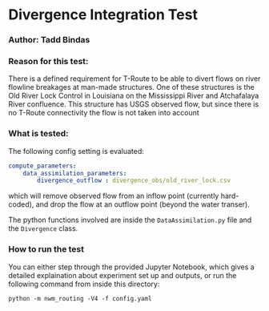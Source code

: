 # Divergence Integration Test

### Author: Tadd Bindas

### Reason for this test:
There is a defined requirement for T-Route to be able to divert flows on river flowline breakages at man-made structures. One of these structures is the Old River Lock Control in Louisiana on the Mississippi River and Atchafalaya River confluence. This structure has USGS observed flow, but since there is no T-Route connectivity the flow is not taken into account

### What is tested:
The following config setting is evaluated:
```yaml
compute_parameters:
    data_assimilation_parameters:
        divergence_outflow : divergence_obs/old_river_lock.csv
```
which will remove observed flow from an inflow point (currently hard-coded), and drop the flow at an outflow point (beyond the water transer). 

The python functions involved are inside the `DataAssimilation.py` file and the `Divergence` class.

### How to run the test
You can either step through the provided Jupyter Notebook, which gives a detailed explaination about experiment set up and outputs, or run the following command from inside this directory:
```shell
python -m nwm_routing -V4 -f config.yaml
```
